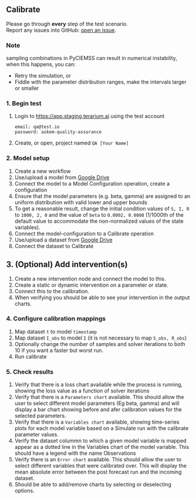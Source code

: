 ## Calibrate
Please go through __every__ step of the test scenario.\
Report any issues into GitHub: [open an issue](https://github.com/DARPA-ASKEM/terarium/issues/new?assignees=&labels=bug%2C+Q%26A&template=qa-issue.md&title=%5BBUG%5D%3A+).

### Note
sampling combinations in PyCIEMSS can result in numerical instability, when this happens, you can:
- Retry the simulation, or
- Fiddle with the parameter distribution ranges, make the intervals larger or smaller

### 1. Begin test
1. Login to https://app.staging.terarium.ai using the test account
    ```
    email: qa@test.io
    password: askem-quality-assurance
    ```
2. Create, or open, project named `QA [Your Name]`

### 2. Model setup
1. Create a new workflow
2. Use/upload a model from [Google Drive](https://drive.google.com/drive/folders/1hjxiggCkBCofjCQgf9gXZEHBLkBqaVwe)
3. Connect the model to a Model Configuration operation, create a configuration
4. Ensure that the model parameters (e.g. beta, gamma) are assigned to an uniform distribution with valid lower and upper bounds
5. To get a reasonable result, change the initial condition values of `S, I, R` to `1000, 2, 0` and the value of `beta` to `0.0002, 0.0008` (1/1000th of the default value to accommodate the non-normalized values of the state variables).
6. Connect the model-configuration to a Calibrate operation
7. Use/upload a dataset from [Google Drive](https://drive.google.com/drive/folders/1hjxiggCkBCofjCQgf9gXZEHBLkBqaVwe)
8. Connect the dataset to Calibrate

## 3. (Optional) Add intervention(s)
1. Create a new intervention node and connect the model to this.
2. Create a static or dynamic intervention on a parameter or state.
3. Connect this to the calibration. 
4. When verifying you should be able to see your intervention in the output charts.

### 4. Configure calibration mappings
1. Map dataset `t` to model `timestamp`
2. Map dataset `I_obs` to model `I` (it is not necessary to map `S_obs, R_obs`)
3. Optionally change the number of samples and solver iterations to both 10 if you want a faster but worst run.
4. Run calibrate


### 5. Check results
1. Verify that there is a loss chart available while the process is running, showing the loss value as a function of solver iterations
2. Verify that there is a `Parameters chart` available. This should allow the user to select different model parameters (Eg beta, gamma) and will display a bar chart showing before and afer calibration values for the selected parameters.
3. Verify that there is a `Variables chart` available, showing time-series plots for each model variable based on a Simulate run with the calibrate parameter values.
4. Verify the dataset colummn to which a given model variable is mapped appear as a dotted line in the Variables chart of the model variable. This should have a legend with the name Observations
5. Verify there is an `Error chart` available. This should allow the user to select different variables that were calibrated over. This will display the mean absolute error between the post forecast run and the incoming dataset.
6. Should be able to add/remove charts by selecting or deselecting options.
